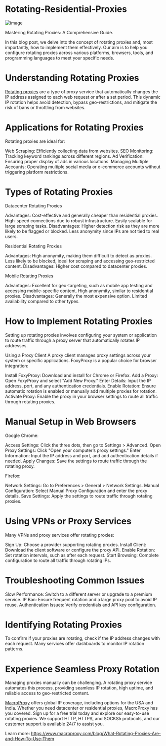 # Rotating-Residential-Proxies
![image](https://github.com/user-attachments/assets/2201d91b-63ba-4727-839e-b5614ead89f4)

Mastering Rotating Proxies: A Comprehensive Guide.

In this blog post, we delve into the concept of rotating proxies and, most importantly, how to implement them effectively. Our aim is to help you configure rotating proxies across various platforms, browsers, tools, and programming languages to meet your specific needs.

# Understanding Rotating Proxies
[Rotating proxies](https://www.macroproxy.com/rotating-residential-proxy) are a type of proxy service that automatically changes the IP address assigned to each web request or after a set period. This dynamic IP rotation helps avoid detection, bypass geo-restrictions, and mitigate the risk of bans or throttling from websites.

# Applications for Rotating Proxies
Rotating proxies are ideal for:

Web Scraping: Efficiently collecting data from websites.
SEO Monitoring: Tracking keyword rankings across different regions.
Ad Verification: Ensuring proper display of ads in various locations.
Managing Multiple Accounts: Operating multiple social media or e-commerce accounts without triggering platform restrictions.

# Types of Rotating Proxies
Datacenter Rotating Proxies

Advantages:
Cost-effective and generally cheaper than residential proxies.
High-speed connections due to robust infrastructure.
Easily scalable for large scraping tasks.
Disadvantages:
Higher detection risk as they are more likely to be flagged or blocked.
Less anonymity since IPs are not tied to real users.

Residential Rotating Proxies

Advantages:
High anonymity, making them difficult to detect as proxies.
Less likely to be blocked, ideal for scraping and accessing geo-restricted content.
Disadvantages:
Higher cost compared to datacenter proxies.

Mobile Rotating Proxies

Advantages:
Excellent for geo-targeting, such as mobile app testing and accessing mobile-specific content.
High anonymity, similar to residential proxies.
Disadvantages:
Generally the most expensive option.
Limited availability compared to other types.

# How to Implement Rotating Proxies
Setting up rotating proxies involves configuring your system or application to route traffic through a proxy server that automatically rotates IP addresses.

Using a Proxy Client
A proxy client manages proxy settings across your system or specific applications. FoxyProxy is a popular choice for browser integration:

Install FoxyProxy: Download and install for Chrome or Firefox.
Add a Proxy: Open FoxyProxy and select "Add New Proxy."
Enter Details: Input the IP address, port, and any authentication credentials.
Enable Rotation: Ensure automatic rotation is enabled or manually add multiple proxies for rotation.
Activate Proxy: Enable the proxy in your browser settings to route all traffic through rotating proxies.

# Manual Setup in Web Browsers
Google Chrome:

Access Settings: Click the three dots, then go to Settings > Advanced.
Open Proxy Settings: Click "Open your computer’s proxy settings."
Enter Information: Input the IP address and port, and add authentication details if needed.
Apply Changes: Save the settings to route traffic through the rotating proxy.

Firefox:

Network Settings: Go to Preferences > General > Network Settings.
Manual Configuration: Select Manual Proxy Configuration and enter the proxy details.
Save Settings: Apply the settings to route traffic through rotating proxies.

# Using VPNs or Proxy Services
Many VPNs and proxy services offer rotating proxies:

Sign Up: Choose a provider supporting rotating proxies.
Install Client: Download the client software or configure the proxy API.
Enable Rotation: Set rotation intervals, such as after each request.
Start Browsing: Complete configuration to route all traffic through rotating IPs.

# Troubleshooting Common Issues
Slow Performance: Switch to a different server or upgrade to a premium service.
IP Ban: Ensure frequent rotation and a large proxy pool to avoid IP reuse.
Authentication Issues: Verify credentials and API key configuration.

# Identifying Rotating Proxies
To confirm if your proxies are rotating, check if the IP address changes with each request. Many services offer dashboards to monitor IP rotation patterns.

# Experience Seamless Proxy Rotation
Managing proxies manually can be challenging. A rotating proxy service automates this process, providing seamless IP rotation, high uptime, and reliable access to geo-restricted content.

[MacroProxy](https://www.macroproxy.com/) offers global IP coverage, including options for the USA and India. Whether you need datacenter or residential proxies, MacroProxy has you covered. Sign up for a free trial today and explore our easy-to-use rotating proxies. We support HTTP, HTTPS, and SOCKS5 protocols, and our customer support is available 24/7 to assist you.

Learn more: https://www.macroproxy.com/blog/What-Rotating-Proxies-Are-and-How-To-Use-Them
